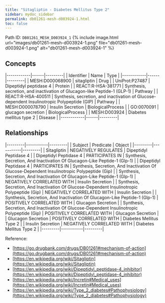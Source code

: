 ```yaml
---
title: "Sitagliptin - Diabetes Mellitus Type 2"
sidebar: mydoc_sidebar
permalink: db01261-mesh-d003924-1.html
toc: false 
---
```



Path ID: `DB01261_MESH_D003924_1`
{% include image.html url="images/db01261-mesh-d003924-1.png" file="db01261-mesh-d003924-1.png" alt="db01261-mesh-d003924-1" %}

## Concepts

|------------|------|---------|
| Identifier | Name | Type    |
|------------|------|---------|
| MESH:D000068900 | sitagliptin | Drug |
| UniProt:P27487 | Dipeptidyl peptidase 4 | Protein |
| REACT:R-HSA-381771 | Synthesis, secretion, and inactivation of Glucagon-like Peptide-1 (GLP-1) | Pathway |
| REACT:R-HSA-400511 | Synthesis, secretion, and inactivation of Glucose-dependent Insulinotropic Polypeptide (GIP) | Pathway |
| MESH:D000078790 | Insulin Secretion | BiologicalProcess |
| GO:0070091 | glucagon secretion | BiologicalProcess |
| MESH:D003924 | Diabetes mellitus type 2 | Disease |
|------------|------|---------|

## Relationships

|---------|-----------|---------|
| Subject | Predicate | Object  |
|---------|-----------|---------|
| Sitagliptin | NEGATIVELY REGULATES | Dipeptidyl Peptidase 4 |
| Dipeptidyl Peptidase 4 | PARTICIPATES IN | Synthesis, Secretion, And Inactivation Of Glucagon-Like Peptide-1 (Glp-1) |
| Dipeptidyl Peptidase 4 | PARTICIPATES IN | Synthesis, Secretion, And Inactivation Of Glucose-Dependent Insulinotropic Polypeptide (Gip) |
| Synthesis, Secretion, And Inactivation Of Glucagon-Like Peptide-1 (Glp-1) | NEGATIVELY CORRELATED WITH | Insulin Secretion |
| Synthesis, Secretion, And Inactivation Of Glucose-Dependent Insulinotropic Polypeptide (Gip) | NEGATIVELY CORRELATED WITH | Insulin Secretion |
| Synthesis, Secretion, And Inactivation Of Glucagon-Like Peptide-1 (Glp-1) | POSITIVELY CORRELATED WITH | Glucagon Secretion |
| Synthesis, Secretion, And Inactivation Of Glucose-Dependent Insulinotropic Polypeptide (Gip) | POSITIVELY CORRELATED WITH | Glucagon Secretion |
| Glucagon Secretion | POSITIVELY CORRELATED WITH | Diabetes Mellitus Type 2 |
| Insulin Secretion | NEGATIVELY CORRELATED WITH | Diabetes Mellitus Type 2 |
|---------|-----------|---------|

Reference: 
  - [https://go.drugbank.com/drugs/DB01261#mechanism-of-action](https://go.drugbank.com/drugs/DB01261#mechanism-of-action)
  - [https://en.wikipedia.org/wiki/Sitagliptin](https://en.wikipedia.org/wiki/Sitagliptin)
  - [https://en.wikipedia.org/wiki/Dipeptidyl_peptidase-4_inhibitor](https://en.wikipedia.org/wiki/Dipeptidyl_peptidase-4_inhibitor)
  - [https://en.wikipedia.org/wiki/Incretin#Medical_uses](https://en.wikipedia.org/wiki/Incretin#Medical_uses)
  - [https://en.wikipedia.org/wiki/Type_2_diabetes#Pathophysiology](https://en.wikipedia.org/wiki/Type_2_diabetes#Pathophysiology)
